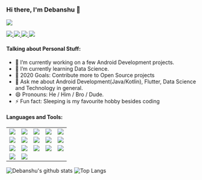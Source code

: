 ### Hi there, I'm Debanshu 👋

![](https://komarev.com/ghpvc/?username=Debanshu777&style=flat-square)

<a href="">
<img src="https://img.shields.io/badge/instagram%20-%23E4405F.svg?&style=for-the-badge&logo=Instagram&logoColor=white"/>
</a>
<a href="">
<img src="https://img.shields.io/badge/linkedin%20-%230077B5.svg?&style=for-the-badge&logo=linkedin&logoColor=white"/>
</a>
<a href="">
<img src="https://img.shields.io/badge/gmail-D14836?&style=for-the-badge&logo=gmail&logoColor=white"/>
</a>
<a href="">
<img src="https://img.shields.io/badge/medium-%2312100E.svg?&style=for-the-badge&logo=medium&logoColor=white"/>
</a>

#### Talking about Personal Stuff:

- 🔭 I’m currently working on a few Android Development projects.
- 🌱 I’m currently learning Data Science.
- 🥅 2020 Goals: Contribute more to Open Source projects
- 💬 Ask me about Android Development(Java/Kotlin), Flutter, Data Science and Technology in general.
- 😄 Pronouns: He / Him / Bro / Dude.
- ⚡ Fun fact: Sleeping is my favourite hobby besides coding

#### Languages and Tools:
<table>
    <tr>
        <td><img src="https://img.shields.io/badge/java-%23ED8B00.svg?&style=for-the-badge&logo=java&logoColor=white"/></td>
        <td><img src="https://img.shields.io/badge/kotlin-%230095D5.svg?&style=for-the-badge&logo=kotlin&logoColor=white"/></td>
        <td><img src="https://img.shields.io/badge/dart-%230175C2.svg?&style=for-the-badge&logo=dart&logoColor=white"/></td>
        <td><img src="https://img.shields.io/badge/Flutter%20-%2302569B.svg?&style=for-the-badge&logo=Flutter&logoColor=white" /></td>
        <td><img src="https://img.shields.io/badge/material%20ui%20-%230081CB.svg?&style=for-the-badge&logo=material-ui&logoColor=white"/></td>
    </tr>
    <tr>
        <td><img src="https://img.shields.io/badge/Jupyter%20-%23F37626.svg?&style=for-the-badge&logo=Jupyter&logoColor=white" /></td>
        <td><img src="https://img.shields.io/badge/python%20-%2314354C.svg?&style=for-the-badge&logo=python&logoColor=white"/></td>
        <td><img src="https://img.shields.io/badge/numpy%20-%23013243.svg?&style=for-the-badge&logo=numpy&logoColor=white" /></td>
        <td><img src="https://img.shields.io/badge/pandas%20-%23150458.svg?&style=for-the-badge&logo=pandas&logoColor=white" /></td>
        <td><img src="https://img.shields.io/badge/go-%2300ADD8.svg?&style=for-the-badge&logo=go&logoColor=white"/></td>
    </tr>
    <tr>
        <td><img src="https://img.shields.io/badge/git%20-%23F05033.svg?&style=for-the-badge&logo=git&logoColor=white"/></td>
        <td><img src="https://img.shields.io/badge/github%20-%23121011.svg?&style=for-the-badge&logo=github&logoColor=white"/></td>
        <td><img src="https://img.shields.io/badge/sqlite-%2307405e.svg?&style=for-the-badge&logo=sqlite&logoColor=white"/></td>
        <td><img src="https://img.shields.io/badge/firebase%20-%23039BE5.svg?&style=for-the-badge&logo=firebase"/></td>
        <td><img src="https://img.shields.io/badge/markdown-%23000000.svg?&style=for-the-badge&logo=markdown&logoColor=white"/></td>
    </tr>
    <tr>
        <td><img src="https://img.shields.io/badge/c%20-%2300599C.svg?&style=for-the-badge&logo=c&logoColor=white"/></td?>
        <td><img src="https://img.shields.io/badge/c++%20-%2300599C.svg?&style=for-the-badge&logo=c%2B%2B&ogoColor=white"/></td>
    </tr>    
</table>

![Debanshu's github stats](https://github-readme-stats.vercel.app/api?username=Debanshu777&count_private=true)
![Top Langs](https://github-readme-stats.vercel.app/api/top-langs/?username=Debanshu777)


